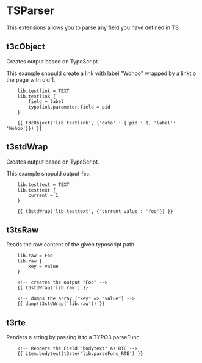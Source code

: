 
# TSParser

This extensions allows you to parse any field you have defined in TS.

## t3cObject

Creates output based on TypoScript.

This example shopuld create a link with label "Wohoo" wrapped by a linkt o the page with uid 1.

```
    lib.testlink = TEXT
    lib.testlink {
        field = label
        typolink.parameter.field = pid
    }
```

```twig
    {{ t3cObject('lib.testlink', {'data' : {'pid': 1, 'label': 'Wohoo'}}) }}
```

## t3stdWrap

Creates output based on TypoScript.

This example shopuld output `foo`.

```
    lib.testtext = TEXT
    lib.testtext {
        current = 1
    }
```

```twig
    {{ t3stdWrap('lib.testtext', {'current_value': 'foo'}) }}
```

## t3tsRaw

Reads the raw content of the given typoscript path.

```
    lib.raw = Foo
    lib.raw {
        key = value
    }
```

```twig
    <!-- creates the output "Foo" -->
    {{ t3stdWrap('lib.raw') }}
```

```twig
    <!-- dumps the array ["key" => "value"] -->
    {{ dump(t3stdWrap('lib.raw')) }}
```

## t3rte

Renders a string by passing it to a TYPO3 parseFunc.

```twig
    <!-- Renders the Field "bodytext" as RTE -->
    {{ item.bodytext|t3rte('lib.parseFunc_RTE') }}
```
